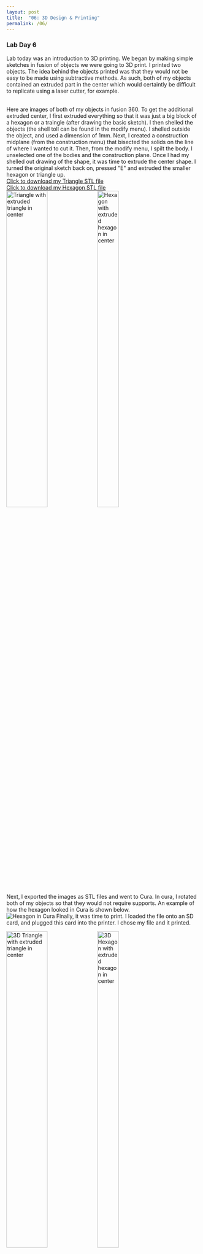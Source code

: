 ```yaml
---
layout: post
title:  "06: 3D Design & Printing"
permalink: /06/
---
```


### **Lab Day 6**

Lab today was an introduction to 3D printing. We began by making simple sketches in fusion of objects we were going to 3D print. I printed two objects. The idea behind the objects printed was that they would not be easy to be made using subtractive methods. As such, both of my objects contained an extruded part in the center which would certaintly be difficult to replicate using a laser cutter, for example. 

<BR>
Here are images of both of my objects in fusion 360. To get the additional extruded center, I first extruded everything so that it was just a big block of a hexagon or a traingle (after drawing the basic sketch). I then shelled the objects (the shell toll can be found in the modify menu). I shelled outside the object, and used a dimension of 1mm. Next, I created a construction midplane (from the construction menu) that bisected the solids on the line of where I wanted to cut it. Then, from the modify menu, I spilt the body. I unselected one of the bodies and the construction plane. Once I had my shelled out drawing of the shape, it was time to extrude the center shape. I turned the original sketch back on, pressed "E" and extruded the smaller hexagon or triangle up. 
<BR>
<a href='Triangle.stl' download>Click to download my Triangle STL file</a>
<BR>
<a href='Hexagon2.stl' download>Click to download my Hexagon STL file</a>
<BR>
<div class="row">
  <div class="column">
    <img src="2.triangle.png" alt="Triangle with extruded triangle in center" style="float: left; width: 46%; margin-right: 1%; margin-bottom: 0.5em;">
  <div class="column">
    <img src="2.hexagon.png" alt="Hexagon with extruded hexagon in center" style="float: left; width: 46%; margin-right: 1%; margin-bottom: 0.5em;">
  </div>
</div>
 <p style="clear: both;">
<BR>
Next, I exported the images as STL files and went to Cura. In cura, I rotated both of my objects so that they would not require supports. An example of how the hexagon looked in Cura is shown below. 
<BR>
<img src="cura.hexagon.png" alt="Hexagon in Cura">
Finally, it was time to print. I loaded the file onto an SD card, and plugged this card into the printer. I chose my file and it printed. 
<BR>
<div class="row">
  <div class="column">
    <img src="IMG_2074.JPG" alt="3D Triangle with extruded triangle in center" style="float: left; width: 46%; margin-right: 1%; margin-bottom: 0.5em;">
  <div class="column">
    <img src="IMG_2075.JPG" alt="3D Hexagon with extruded hexagon in center" style="float: left; width: 46%; margin-right: 1%; margin-bottom: 0.5em;">
  </div>
</div>
 <p style="clear: both;">





